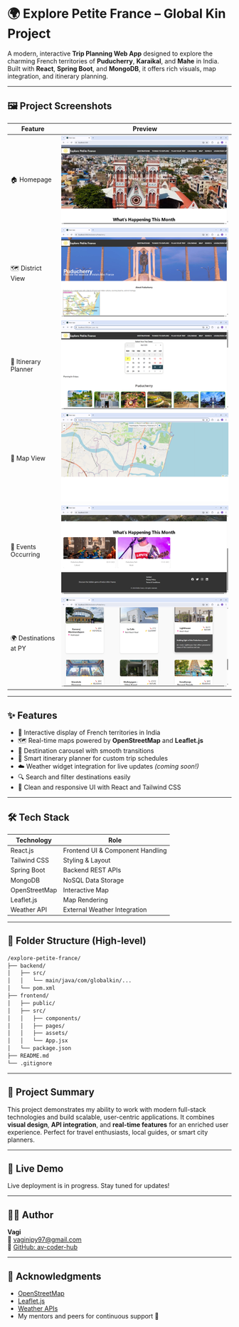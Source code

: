 # 🌍 Explore Petite France – Global Kin Project

A modern, interactive **Trip Planning Web App** designed to explore the charming French territories of **Puducherry**, **Karaikal**, and **Mahe** in India. Built with **React**, **Spring Boot**, and **MongoDB**, it offers rich visuals, map integration, and itinerary planning.

---

## 🖼️ Project Screenshots

| Feature                  | Preview                                |
|--------------------------|----------------------------------------|
| 🏠 Homepage              | ![Homepage](/homepage.png)             |
| 🗺️ District View         | ![District Page](/districtpage.png)    |
| 🧭 Itinerary Planner     | ![Itinerary Planner](/itineraryplanner.png) |
| 📍 Map View              | ![Map](/map.png)                       |
| 🎊 Events Occurring      | ![Events Occurring](/eventsoccuring.png) |
| 🌍 Destinations at PY    | ![Destinations](/destinationsatpy.png) |

---

## ✨ Features

- 📍 Interactive display of French territories in India
- 🗺️ Real-time maps powered by **OpenStreetMap** and **Leaflet.js**
- 🎠 Destination carousel with smooth transitions
- 📅 Smart itinerary planner for custom trip schedules
- ☁️ Weather widget integration for live updates *(coming soon!)*
- 🔍 Search and filter destinations easily
- 💬 Clean and responsive UI with React and Tailwind CSS

---

## 🛠️ Tech Stack

| Technology     | Role                              |
|----------------|-----------------------------------|
| React.js       | Frontend UI & Component Handling  |
| Tailwind CSS   | Styling & Layout                  |
| Spring Boot    | Backend REST APIs                 |
| MongoDB        | NoSQL Data Storage                |
| OpenStreetMap  | Interactive Map                   |
| Leaflet.js     | Map Rendering                     |
| Weather API    | External Weather Integration      |

---

## 📁 Folder Structure (High-level)

```bash
/explore-petite-france/
├── backend/
│   ├── src/
│   │   └── main/java/com/globalkin/...
│   └── pom.xml
├── frontend/
│   ├── public/
│   ├── src/
│   │   ├── components/
│   │   ├── pages/
│   │   ├── assets/
│   │   └── App.jsx
│   └── package.json
├── README.md
└── .gitignore
```

---

## 📜 Project Summary

This project demonstrates my ability to work with modern full-stack technologies and build scalable, user-centric applications. It combines **visual design**, **API integration**, and **real-time features** for an enriched user experience. Perfect for travel enthusiasts, local guides, or smart city planners.

---

## 🚀 Live Demo

Live deployment is in progress. Stay tuned for updates!

---

## 👩‍💻 Author

**Vagi**  
📧 [vaginipy97@gmail.com](mailto:vaginipy97@gmail.com)  
🔗 [GitHub: av-coder-hub](https://github.com/av-coder-hub)

---

## 🙌 Acknowledgments

- [OpenStreetMap](https://www.openstreetmap.org/)
- [Leaflet.js](https://leafletjs.com/)
- [Weather APIs](https://openweathermap.org/)
- My mentors and peers for continuous support 💙
